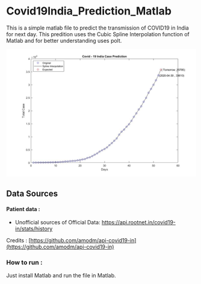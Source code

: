 # Covid19India_Prediction_Matlab
This is a simple matlab file to predict the transmission of COVID19 in India for next day. This predition uses the Cubic Spline Interpolation function of Matlab and for better understanding uses polt. 

![enter image description here](https://github.com/astickbanerjee/Covid19India_Prediction_Matlab/blob/master/covid19_Prediction_India%202.jpg)

## Data Sources

#### Patient data :

- Unofficial sources of Official Data: https://api.rootnet.in/covid19-in/stats/history


Credits : [https://github.com/amodm/api-covid19-in](https://github.com/amodm/api-covid19-in)

### How to run :
Just install Matlab and run the file in Matlab.
